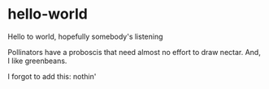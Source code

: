 # hello-world
Hello to world, hopefully somebody's listening

Pollinators have a proboscis that need almost no effort to draw nectar.
And, I like greenbeans.

I forgot to add this: nothin'
